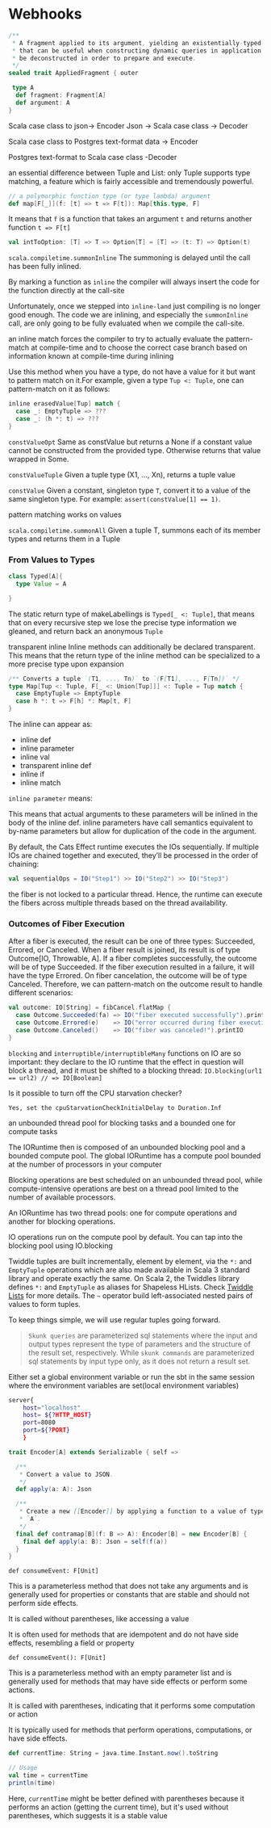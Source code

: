 # Webhooks

```scala
/**
 * A fragment applied to its argument, yielding an existentially-typed fragment + argument pair
 * that can be useful when constructing dynamic queries in application code. Applied fragments must
 * be deconstructed in order to prepare and execute.
 */
sealed trait AppliedFragment { outer

 type A
  def fragment: Fragment[A]
  def argument: A
}

```


Scala case class to json-> Encoder
Json -> Scala case class -> Decoder

Scala case class to Postgres text-format data -> Encoder

Postgres text-format to Scala case class -Decoder

an essential difference between Tuple and List: only Tuple supports type matching, a feature which is fairly accessible and tremendously powerful.


```scala
// a polymorphic function type (or type lambda) argument 
def map[F[_]](f: [t] => t => F[t]): Map[this.type, F]

```

It means that `f` is a function that takes an argument `t` and returns another function `t => F[t]`

```scala
val intToOption: [T] => T => Option[T] = [T] => (t: T) => Option(t)
```

`scala.compiletime.summonInline`
The summoning is delayed until the call has been fully inlined.

By marking a function as `inline` the compiler will always insert the code for the function directly at the call-site

Unfortunately, once we stepped into `inline-land` just compiling is no longer good enough. The code we are inlining, and especially the `summonInline` call, are only going to be fully evaluated when we compile the call-site.

an inline match forces the compiler to try to actually evaluate the pattern-match at compile-time and to choose the correct case branch based on information known at compile-time during inlining


Use this method when you have a type, do not have a value for it but want to pattern match on it.For example, given a type `Tup <: Tuple`, one can pattern-match on it as follows:

```scala
inline erasedValue[Tup] match {
  case _: EmptyTuple => ???
  case _: (h *: t) => ???
}
```
`constValueOpt`
Same as constValue but returns a None if a constant value cannot be constructed from the provided type. Otherwise returns that value wrapped in Some.

`constValueTuple`
Given a tuple type (X1, ..., Xn), returns a tuple value


`constValue`
Given a constant, singleton type `T`, convert it to a value of the same singleton type. For example: `assert(constValue[1] == 1)`.

pattern matching works on values

`scala.compiletime.summonAll`
Given a tuple T, summons each of its member types and returns them in a Tuple

### From Values to Types

```scala
class Typed[A]{
  type Value = A

}

```

The static return type of makeLabellings is `Typed[_ <: Tuple]`, that means that on every recursive step we lose the precise type information we gleaned, and return back an anonymous `Tuple`

transparent inline
Inline methods can additionally be declared transparent. This means that the return type of the inline method can be specialized to a more precise type upon expansion



```scala
/** Converts a tuple `(T1, ..., Tn)` to `(F[T1], ..., F[Tn])` */
type Map[Tup <: Tuple, F[_ <: Union[Tup]]] <: Tuple = Tup match {
  case EmptyTuple => EmptyTuple
  case h *: t => F[h] *: Map[t, F]
}
```

The inline can appear as:

- inline def
- inline parameter
- inline val
- transparent inline def
- inline if
- inline match


`inline parameter` means:

This means that actual arguments to these parameters will be inlined in the body of the inline def. inline parameters have call semantics equivalent to by-name parameters but allow for duplication of the code in the argument.



By default, the Cats Effect runtime executes the IOs sequentially. If multiple IOs are chained together and executed, they’ll be processed in the order of chaining:

```scala
val sequentialOps = IO("Step1") >> IO("Step2") >> IO("Step3")
```
the fiber is not locked to a particular thread. Hence, the runtime can execute the fibers across multiple threads based on the thread availability.

### Outcomes of Fiber Execution
After a fiber is executed, the result can be one of three types: Succeeded, Errored, or Canceled. When a fiber result is joined, its result is of type Outcome[IO, Throwable, A]. If a fiber completes successfully, the outcome will be of type Succeeded. If the fiber execution resulted in a failure, it will have the type Errored. On fiber cancelation, the outcome will be of type Canceled. Therefore, we can pattern-match on the outcome result to handle different scenarios:

```scala
val outcome: IO[String] = fibCancel.flatMap {
  case Outcome.Succeeded(fa) => IO("fiber executed successfully").printIO
  case Outcome.Errored(e)    => IO("error occurred during fiber execution").printIO
  case Outcome.Canceled()    => IO("fiber was canceled!").printIO
}
```

`blocking` and `interruptible/interruptibleMany` functions on IO are so important: they declare to the IO runtime that the effect in question will block a thread, and it must be shifted to a blocking thread:
`IO.blocking(url1 == url2) // => IO[Boolean]`


Is it possible to turn off the CPU starvation checker?

`Yes, set the cpuStarvationCheckInitialDelay to Duration.Inf`

 an unbounded thread pool for blocking tasks and a bounded one for compute tasks

 The IORuntime then is composed of an unbounded blocking pool and a bounded compute pool. The global IORuntime has a compute pool bounded at the number of processors in your computer

 Blocking operations are best scheduled on an unbounded thread pool, while compute-intensive operations are best on a thread pool limited to the number of available processors.

An IORuntime has two thread pools: one for compute operations and another for blocking operations.

IO operations run on the compute pool by default. You can tap into the blocking pool using IO.blocking


Twiddle tuples are built incrementally, element by element, via the `*:` and `EmptyTuple` operations which are also made available in Scala 3 standard library and operate exactly the same. On Scala 2, the Twiddles library defines `*:` and `EmptyTuple` as aliases for Shapeless HLists. Check [Twiddle Lists](https://typelevel.org/skunk/reference/TwiddleLists.html) for more details.
The `~` operator build left-associated nested pairs of values to form tuples.

To keep things simple, we will use regular tuples going forward.

> `Skunk queries` are parameterized sql statements where the input and output types represent the type of parameters and the structure of the result set, respectively. While `skunk commands` are parameterized sql statements by input type only, as it does not return a result set.


Either set a global environment variable or run the sbt in the same session where the environment variables are set(local environment variables)
```sh
server{
    host="localhost"
    host= ${?HTTP_HOST}
    port=8080
    port=${?PORT}
    }
```


```scala
trait Encoder[A] extends Serializable { self =>

  /**
   * Convert a value to JSON.
   */
  def apply(a: A): Json

  /**
   * Create a new [[Encoder]] by applying a function to a value of type `B` before encoding as an
   * `A`.
   */
  final def contramap[B](f: B => A): Encoder[B] = new Encoder[B] {
    final def apply(a: B): Json = self(f(a))
  }
}


```

`def consumeEvent: F[Unit]`

This is a parameterless method that does not take any arguments and is generally used for properties or constants that are stable and should not perform side effects.

It is called without parentheses, like accessing a value

It is often used for methods that are idempotent and do not have side effects, resembling a field or property

`def consumeEvent(): F[Unit]`


This is a parameterless method with an empty parameter list and is generally used for methods that may have side effects or perform some actions.

It is called with parentheses, indicating that it performs some computation or action

It is typically used for methods that perform operations, computations, or have side effects.


```scala
def currentTime: String = java.time.Instant.now().toString

// Usage
val time = currentTime
println(time)
```

Here, `currentTime` might be better defined with parentheses because it performs an action (getting the current time), but it's used without parentheses, which suggests it is a stable value